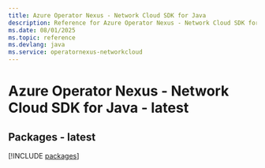 ```yaml
---
title: Azure Operator Nexus - Network Cloud SDK for Java
description: Reference for Azure Operator Nexus - Network Cloud SDK for Java
ms.date: 08/01/2025
ms.topic: reference
ms.devlang: java
ms.service: operatornexus-networkcloud
---
```

# Azure Operator Nexus - Network Cloud SDK for Java - latest
## Packages - latest
[!INCLUDE [packages](operator-nexus---network-cloud-index.md)]
